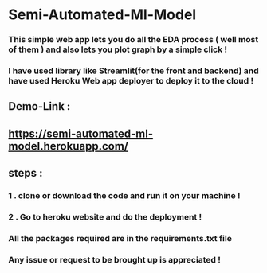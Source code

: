 # Semi-Automated-Ml-Model
### This simple web app lets you do all the EDA process ( well most of them ) and also lets you plot graph by a simple click !

### I have used library like Streamlit(for the front and backend) and have used Heroku Web app deployer to deploy it to the cloud ! 

## Demo-Link :
 ## https://semi-automated-ml-model.herokuapp.com/

## steps : 
### 1 . clone or download the code and run it on your machine !
### 2 . Go to heroku website and do the deployment !

### All the packages required are in the requirements.txt file 

### Any issue or request to be brought up is appreciated !
